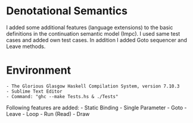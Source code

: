 # Denotational Semantics

I added some additional features (language extensions) to the basic definitions in the continuation semantic model (Impc). I used same test cases and added own test cases. In addition I added Goto sequencer and Leave methods.

Environment
===========
	- The Glorious Glasgow Haskell Compilation System, version 7.10.3
	- Sublime Text Editor
	- Command: "ghc --make Tests.hs & ./Tests"
 
Following features are added:
	- Static Binding
	- Single Parameter
	- Goto
	- Leave
	- Loop
	- Run (Read)
	- Draw
